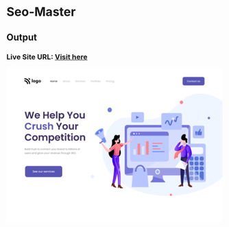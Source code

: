 # Seo-Master

## Output


### Live Site URL: [Visit here ](https://eloquent-fenglisu.netlify.app/)




![output](output.png)
